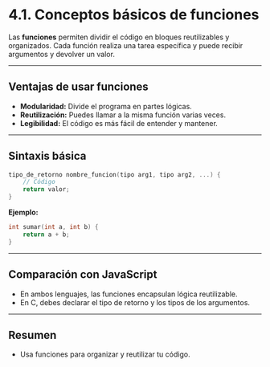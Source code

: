 # 4.1. Conceptos básicos de funciones

Las **funciones** permiten dividir el código en bloques reutilizables y organizados. Cada función realiza una tarea específica y puede recibir argumentos y devolver un valor.

---

## Ventajas de usar funciones

- **Modularidad:** Divide el programa en partes lógicas.
- **Reutilización:** Puedes llamar a la misma función varias veces.
- **Legibilidad:** El código es más fácil de entender y mantener.

---

## Sintaxis básica

```c
tipo_de_retorno nombre_funcion(tipo arg1, tipo arg2, ...) {
    // Código
    return valor;
}
```

**Ejemplo:**

```c
int sumar(int a, int b) {
    return a + b;
}
```

---

## Comparación con JavaScript

- En ambos lenguajes, las funciones encapsulan lógica reutilizable.
- En C, debes declarar el tipo de retorno y los tipos de los argumentos.

---

## Resumen

- Usa funciones para organizar y reutilizar tu código.

